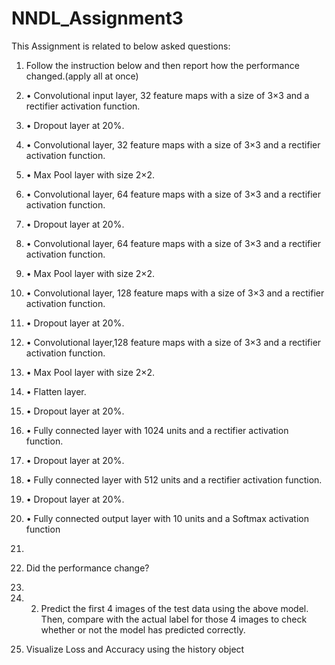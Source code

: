 # NNDL_Assignment3

This Assignment is related to below asked questions: 
1. Follow the instruction below and then report how the performance changed.(apply all at once)
2. • Convolutional input layer, 32 feature maps with a size of 3×3 and a rectifier activation function.
3. • Dropout layer at 20%.
4. • Convolutional layer, 32 feature maps with a size of 3×3 and a rectifier activation function.
5. • Max Pool layer with size 2×2.
6. • Convolutional layer, 64 feature maps with a size of 3×3 and a rectifier activation function.
7. • Dropout layer at 20%.
8. • Convolutional layer, 64 feature maps with a size of 3×3 and a rectifier activation function.
9. • Max Pool layer with size 2×2.
10. • Convolutional layer, 128 feature maps with a size of 3×3 and a rectifier activation function.
11. • Dropout layer at 20%.
12. • Convolutional layer,128 feature maps with a size of 3×3 and a rectifier activation function.
13. • Max Pool layer with size 2×2.
14. • Flatten layer.
15. • Dropout layer at 20%.
16. • Fully connected layer with 1024 units and a rectifier activation function.
17. • Dropout layer at 20%.
18. • Fully connected layer with 512 units and a rectifier activation function.
19. • Dropout layer at 20%.
20. • Fully connected output layer with 10 units and a Softmax activation function
21.
22. Did the performance change?
23.
24. 2. Predict the first 4 images of the test data using the above model. 
Then, compare with the actual label for those 4 images to check whether or not the model has predicted correctly.

3. Visualize Loss and Accuracy using the history object 
